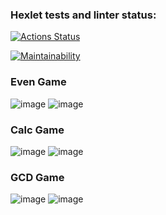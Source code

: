 ### Hexlet tests and linter status:
[![Actions Status](https://github.com/v-b-a/java-project-lvl1/workflows/hexlet-check/badge.svg)](https://github.com/v-b-a/java-project-lvl1/actions)

[![Maintainability](https://api.codeclimate.com/v1/badges/6674c5a2c38887297437/maintainability)](https://codeclimate.com/github/v-b-a/java-project-lvl1/maintainability)

### Even Game
![image](https://user-images.githubusercontent.com/65037467/184843656-53bf6d69-e4b2-4fa2-a45f-121b4b37dc04.png)
![image](https://user-images.githubusercontent.com/65037467/184843788-294348d5-62d8-4b17-b98a-84b2126bdb5d.png)

### Calc Game
![image](https://user-images.githubusercontent.com/65037467/184921136-4834c29a-6722-48aa-bca2-d6724d1b1f57.png)
![image](https://user-images.githubusercontent.com/65037467/184921339-9df3eeb7-9a2a-46d5-b240-013c46d838c8.png)

### GCD Game
![image](https://user-images.githubusercontent.com/65037467/185308757-309971f7-cb80-4549-8de1-b893bfa5c509.png)
![image](https://user-images.githubusercontent.com/65037467/185308893-790cec65-e293-497d-bf58-99f209b53b33.png)

